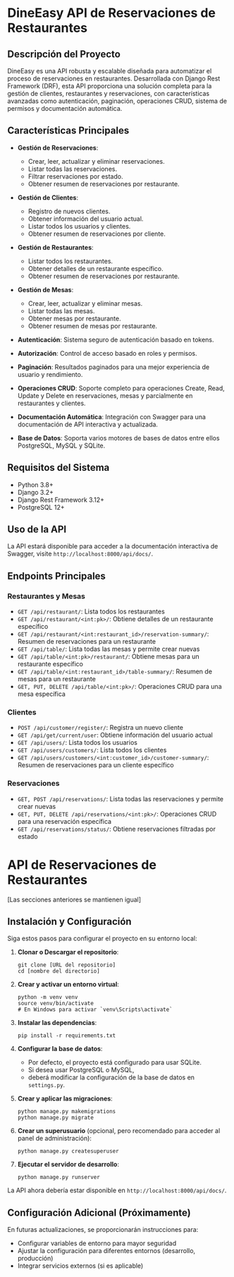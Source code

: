 # DineEasy API de Reservaciones de Restaurantes

## Descripción del Proyecto

DineEasy es una API robusta y escalable diseñada para automatizar el proceso de reservaciones en restaurantes. Desarrollada con Django Rest Framework (DRF), esta API proporciona una solución completa para la gestión de clientes, restaurantes y reservaciones, con características avanzadas como autenticación, paginación, operaciones CRUD, sistema de permisos y documentación automática.



## Características Principales

- **Gestión de Reservaciones**: 
  - Crear, leer, actualizar y eliminar reservaciones.
  - Listar todas las reservaciones.
  - Filtrar reservaciones por estado.
  - Obtener resumen de reservaciones por restaurante.

- **Gestión de Clientes**: 
  - Registro de nuevos clientes.
  - Obtener información del usuario actual.
  - Listar todos los usuarios y clientes.
  - Obtener resumen de reservaciones por cliente.

- **Gestión de Restaurantes**: 
  - Listar todos los restaurantes.
  - Obtener detalles de un restaurante específico.
  - Obtener resumen de reservaciones por restaurante.

- **Gestión de Mesas**:
  - Crear, leer, actualizar y eliminar mesas.
  - Listar todas las mesas.
  - Obtener mesas por restaurante.
  - Obtener resumen de mesas por restaurante.

- **Autenticación**: Sistema seguro de autenticación basado en tokens.

- **Autorización**: Control de acceso basado en roles y permisos.

- **Paginación**: Resultados paginados para una mejor experiencia de usuario y rendimiento.

- **Operaciones CRUD**: Soporte completo para operaciones Create, Read, Update y Delete en reservaciones, mesas y parcialmente en restaurantes y clientes.

- **Documentación Automática**: Integración con Swagger para una documentación de API interactiva y actualizada.

- **Base de Datos**: Soporta varios motores de bases de datos entre ellos PostgreSQL, MySQL y SQLite.



## Requisitos del Sistema

- Python 3.8+
- Django 3.2+
- Django Rest Framework 3.12+
- PostgreSQL 12+

## Uso de la API

La API estará disponible para acceder a la documentación interactiva de Swagger, visite `http://localhost:8000/api/docs/`.

## Endpoints Principales

### Restaurantes y Mesas

- `GET /api/restaurant/`: Lista todos los restaurantes
- `GET /api/restaurant/<int:pk>/`: Obtiene detalles de un restaurante específico
- `GET /api/restaurant/<int:restaurant_id>/reservation-summary/`: Resumen de reservaciones para un restaurante
- `GET /api/table/`: Lista todas las mesas y permite crear nuevas
- `GET /api/table/<int:pk>/restaurant/`: Obtiene mesas para un restaurante específico
- `GET /api/table/<int:restaurant_id>/table-summary/`: Resumen de mesas para un restaurante
- `GET, PUT, DELETE /api/table/<int:pk>/`: Operaciones CRUD para una mesa específica

### Clientes

- `POST /api/customer/register/`: Registra un nuevo cliente
- `GET /api/get/current/user`: Obtiene información del usuario actual
- `GET /api/users/`: Lista todos los usuarios
- `GET /api/users/customers/`: Lista todos los clientes
- `GET /api/users/customers/<int:customer_id>/customer-summary/`: Resumen de reservaciones para un cliente específico

### Reservaciones

- `GET, POST /api/reservations/`: Lista todas las reservaciones y permite crear nuevas
- `GET, PUT, DELETE /api/reservations/<int:pk>/`: Operaciones CRUD para una reservación específica
- `GET /api/reservations/status/`: Obtiene reservaciones filtradas por estado

# API de Reservaciones de Restaurantes

[Las secciones anteriores se mantienen igual]

## Instalación y Configuración

Siga estos pasos para configurar el proyecto en su entorno local:

1. **Clonar o Descargar el repositorio**:
   ```
   git clone [URL del repositorio]
   cd [nombre del directorio]
   ```

2. **Crear y activar un entorno virtual**:
   ```
   python -m venv venv
   source venv/bin/activate  
   # En Windows para activar `venv\Scripts\activate`
   ```

3. **Instalar las dependencias**:
   ```
   pip install -r requirements.txt
   ```

4. **Configurar la base de datos**:
   - Por defecto, el proyecto está configurado para usar SQLite. 
   - Si desea usar PostgreSQL o MySQL,
   - deberá modificar la configuración de la base de datos en `settings.py`.

5. **Crear y aplicar las migraciones**:
   ```
   python manage.py makemigrations
   python manage.py migrate
   ```

6. **Crear un superusuario** (opcional, pero recomendado para acceder al panel de administración):
   ```
   python manage.py createsuperuser
   ```

7. **Ejecutar el servidor de desarrollo**:
   ```
   python manage.py runserver
   ```

La API ahora debería estar disponible en `http://localhost:8000/api/docs/`.

## Configuración Adicional (Próximamente)

En futuras actualizaciones, se proporcionarán instrucciones para:
- Configurar variables de entorno para mayor seguridad
- Ajustar la configuración para diferentes entornos (desarrollo, producción)
- Integrar servicios externos (si es aplicable)

